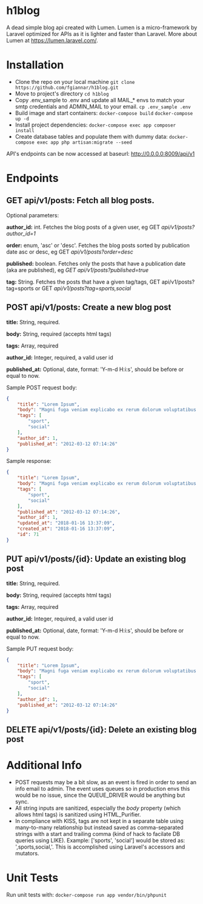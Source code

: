 # h1blog
A dead simple blog api created with Lumen.
Lumen is a micro-framework by Laravel optimized for APIs as it is lighter and faster than Laravel.
More about Lumen at https://lumen.laravel.com/.

# Installation
- Clone the repo on your local machine
```git clone https://github.com/fgiannar/h1blog.git```
- Move to project's directory
```cd h1blog```
- Copy .env_sample  to .env and update all MAIL_* envs to match your smtp credentials and ADMIN_MAIL to your email.
```cp .env_sample .env```
- Build image and start containers:
```docker-compose build```
```docker-compose up -d```
- Install project dependencies:
```docker-compose exec app composer install```
- Create database tables and populate them with dummy data:
```docker-compose exec app php artisan:migrate --seed```

API's endpoints can be now accessed at baseurl: http://0.0.0.0:8009/api/v1

# Endpoints
## **GET api/v1/posts:** Fetch all blog posts.
Optional parameters:

**author_id:** int. Fetches the blog posts of a given user, eg GET *api/v1/posts?author_id=1*

**order:** enum, 'asc' or 'desc'. Fetches the blog posts sorted by publication date asc or desc, eg GET *api/v1/posts?order=desc*

**published:** boolean. Fetches only the posts that have a publication date (aka are published), eg *GET api/v1/posts?published=true*

**tag:** String. Fetches the posts that have a given tag/tags, GET api/v1/posts?tag=sports or GET *api/v1/posts?tag=sports,social*

## **POST api/v1/posts:** Create a new blog post
**title:** String, required.

**body:** String, required (accepts html tags)

**tags:** Array, required

**author_id:** Integer, required, a valid user id

**published_at:** Optional, date, format: 'Y-m-d H:i:s', should be before or equal to now.

Sample POST request body:
```json
{
    "title": "Lorem Ipsum",
    "body": "Magni fuga veniam explicabo ex rerum dolorum voluptatibus. Officiis quia labore atque natus at. Et sed maiores consequuntur perferendis maxime mollitia odit.",
    "tags": [
        "sport",
        "social"
    ],
    "author_id": 1,
    "published_at": "2012-03-12 07:14:26"
}
```
Sample response:
```json
{
    "title": "Lorem Ipsum",
    "body": "Magni fuga veniam explicabo ex rerum dolorum voluptatibus. Officiis quia labore atque natus at. Et sed maiores consequuntur perferendis maxime mollitia odit.",
    "tags": [
        "sport",
        "social"
    ],
    "published_at": "2012-03-12 07:14:26",
    "author_id": 1,
    "updated_at": "2018-01-16 13:37:09",
    "created_at": "2018-01-16 13:37:09",
    "id": 71
}
```

## **PUT api/v1/posts/{id}:** Update an existing blog post
**title:** String, required.

**body:** String, required (accepts html tags)

**tags:** Array, required

**author_id:** Integer, required, a valid user id

**published_at:** Optional, date, format: 'Y-m-d H:i:s', should be before or equal to now.

Sample PUT request body:
```json
{
    "title": "Lorem Ipsum",
    "body": "Magni fuga veniam explicabo ex rerum dolorum voluptatibus. Officiis quia labore atque natus at. Et sed maiores consequuntur perferendis maxime mollitia odit.",
    "tags": [
        "sport",
        "social"
    ],
    "author_id": 1,
    "published_at": "2012-03-12 07:14:26"
}
```

## **DELETE api/v1/posts/{id}:** Delete an existing blog post

# Additional Info
- POST requests may be a bit slow, as an event is fired in order to send an info email to admin. The event uses queues so in production envs
this would be no issue, since the QUEUE_DRIVER would be anything but sync.
- All string inputs are sanitized, especially the _body_ property (which allows html tags) is sanitized using HTML_Purifier.
- In compliance with KISS, tags are not kept in a separate table using many-to-many relationship but instead saved as comma-separated
strings with a start and trailing comma (kind of hack to facilate DB queries using LIKE). Example: ['sports', 'social'] would be
stored as: ',sports,social,'. This is accomplished using Laravel's accessors and mutators.

# Unit Tests
Run unit tests with:
```docker-compose run app vendor/bin/phpunit```

